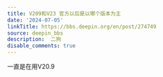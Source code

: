 ```yaml
---
title: V209和V23 官方以后是以哪个版本为主
date: '2024-07-05'
linkTitle: https://bbs.deepin.org/en/post/274749
source: deepin_bbs
description:  二狗 
disable_comments: true
---
```

一直是在用V20.9

